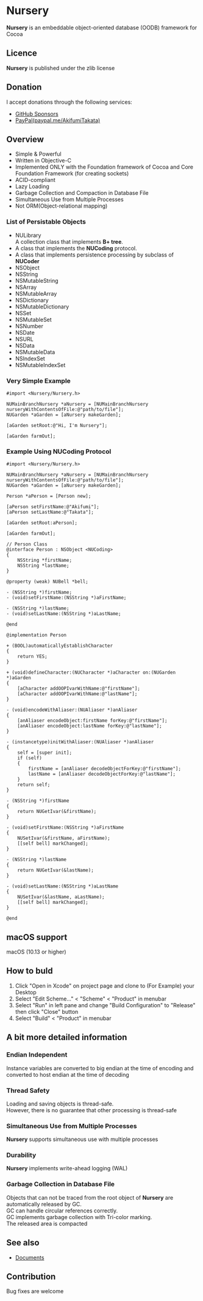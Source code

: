 # Nursery  
**Nursery** is an embeddable object-oriented database (OODB) framework for Cocoa

## Licence
**Nursery** is published under the zlib license

## Donation
I accept donations through the following services:
* [GitHub Sponsors](https://github.com/sponsors/Lily-bud)
* [PayPal(paypal.me/AkifumiTakata)](https://paypal.me/AkifumiTakata) 

## Overview
* Simple & Powerful
* Written in Objective-C
* Implemented ONLY with the Foundation framework of Cocoa and Core Foundation Framework (for creating sockets)
* ACID-compliant
* Lazy Loading
* Garbage Collection and Compaction in Database File
* Simultaneous Use from Multiple Processes
* Not ORM(Object-relational mapping)


### List of Persistable Objects
* NULibrary  
	A collection class that implements **B+ tree**.
* A class that implements the **NUCoding** protocol.
* A class that implements persistence processing by subclass of **NUCoder**
* NSObject
* NSString
* NSMutableString
* NSArray
* NSMutableArray
* NSDictionary
* NSMutableDictionary
* NSSet
* NSMutableSet
* NSNumber
* NSDate
* NSURL
* NSData
* NSMutableData
* NSIndexSet
* NSMutableIndexSet

### Very Simple Example 
```objc
#import <Nursery/Nursery.h>

NUMainBranchNursery *aNursery = [NUMainBranchNursery nurseryWithContentsOfFile:@"path/to/file"];
NUGarden *aGarden = [aNursery makeGarden];

[aGarden setRoot:@"Hi, I'm Nursery"];
    
[aGarden farmOut];
```

### Example Using NUCoding Protocol
```objc
#import <Nursery/Nursery.h>

NUMainBranchNursery *aNursery = [NUMainBranchNursery nurseryWithContentsOfFile:@"path/to/file"];
NUGarden *aGarden = [aNursery makeGarden];
    
Person *aPerson = [Person new];

[aPerson setFirstName:@"Akifumi"];
[aPerson setLastName:@"Takata"];

[aGarden setRoot:aPerson];
    
[aGarden farmOut];

// Person Class
@interface Person : NSObject <NUCoding>
{
    NSString *firstName;
    NSString *lastName;
}

@property (weak) NUBell *bell;

- (NSString *)firstName;
- (void)setFirstName:(NSString *)aFirstName;

- (NSString *)lastName;
- (void)setLastName:(NSString *)aLastName;

@end

@implementation Person

+ (BOOL)automaticallyEstablishCharacter
{
    return YES;
}

+ (void)defineCharacter:(NUCharacter *)aCharacter on:(NUGarden *)aGarden
{
    [aCharacter addOOPIvarWithName:@"firstName"];
    [aCharacter addOOPIvarWithName:@"lastName"];
}

- (void)encodeWithAliaser:(NUAliaser *)anAliaser
{
    [anAliaser encodeObject:firstName forKey:@"firstName"];
    [anAliaser encodeObject:lastName forKey:@"lastName"];
}

- (instancetype)initWithAliaser:(NUAliaser *)anAliaser
{
    self = [super init];
    if (self)
    {
        firstName = [anAliaser decodeObjectForKey:@"firstName"];
        lastName = [anAliaser decodeObjectForKey:@"lastName"];
    }
    return self;
}

- (NSString *)firstName
{
    return NUGetIvar(&firstName);
}

- (void)setFirstName:(NSString *)aFirstName
{
    NUSetIvar(&firstName, aFirstName);
    [[self bell] markChanged];
}

- (NSString *)lastName
{
    return NUGetIvar(&lastName);
}

- (void)setLastName:(NSString *)aLastName
{
    NUSetIvar(&lastName, aLastName);
    [[self bell] markChanged];
}

@end
```

## macOS support
macOS (10.13 or higher)

## How to buld
1. Click "Open in Xcode" on project page and clone to (For Example) your Desktop 
2. Select "Edit Scheme..." < "Scheme" < "Product" in menubar
3. Select "Run" in left pane and change "Build Configuration" to "Release" then click "Close" button
4. Select "Build" < "Product" in menubar

## A bit more detailed information
### Endian Independent
Instance variables are converted to big endian at the time of encoding and converted to host endian at the time of decoding

### Thread Safety
Loading and saving objects is thread-safe.  
However, there is no guarantee that other processing is thread-safe

### Simultaneous Use from Multiple Processes
**Nursery** supports simultaneous use with multiple processes

### Durability
**Nursery** implements write-ahead logging (WAL)

### Garbage Collection in Database File
Objects that can not be traced from the root object of **Nursery** are automatically released by GC.  
GC can handle circular references correctly.  
GC implements garbage collection with Tri-color marking.  
The released area is compacted 

## See also
* [Documents](Documents/)  

## Contribution
Bug fixes are welcome
